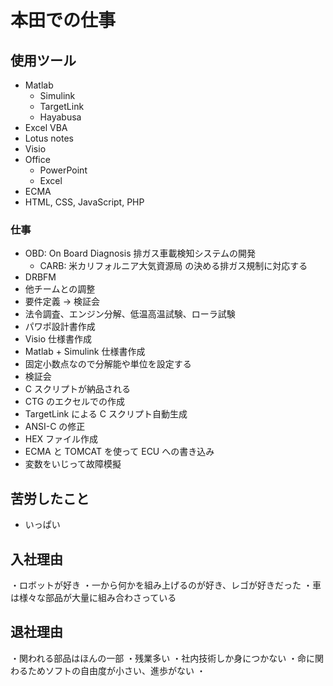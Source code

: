 # 本田での仕事

## 使用ツール

- Matlab
  - Simulink
  - TargetLink
  - Hayabusa
- Excel VBA
- Lotus notes
- Visio
- Office
  - PowerPoint
  - Excel
- ECMA
- HTML, CSS, JavaScript, PHP

### 仕事

- OBD: On Board Diagnosis 排ガス車載検知システムの開発
  - CARB: 米カリフォルニア大気資源局 の決める排ガス規制に対応する
- DRBFM
- 他チームとの調整
- 要件定義 → 検証会
- 法令調査、エンジン分解、低温高温試験、ローラ試験
- パワポ設計書作成
- Visio 仕様書作成
- Matlab + Simulink 仕様書作成
- 固定小数点なので分解能や単位を設定する
- 検証会
- C スクリプトが納品される
- CTG のエクセルでの作成
- TargetLink による C スクリプト自動生成
- ANSI-C の修正
- HEX ファイル作成
- ECMA と TOMCAT を使って ECU への書き込み
- 変数をいじって故障模擬

## 苦労したこと

- いっぱい

## 入社理由

・ロボットが好き
・一から何かを組み上げるのが好き、レゴが好きだった
・車は様々な部品が大量に組み合わさっている

## 退社理由

・関われる部品はほんの一部
・残業多い
・社内技術しか身につかない
・命に関わるためソフトの自由度が小さい、進歩がない
・
